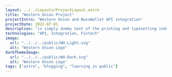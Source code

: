 ```yaml
---
layout: ../../Layouts/ProjectLayout.astro
title: "Western Union Project"
projectIntro: "Western Union and NassWallet API integration"
projectDate: 2022-07-01
description: "is simply dummy text of the printing and typesetting industry. Lorem Ipsum has been the industry's standard dummy text ever since the 1500s, when an unknown printer took a galley of type and scrambled it to make a type specimen book."
technologies: "API, Integration, Fintech"
image:
  url: "../../../public/WU-Light.svg"
  alt: "Western Union Logo"
darkThemeImage:
  url: "../../../public/WU-Dark.svg"
  alt: "Western Union Logo"
tags: ["astro", "blogging", "learning in public"]
---
```

